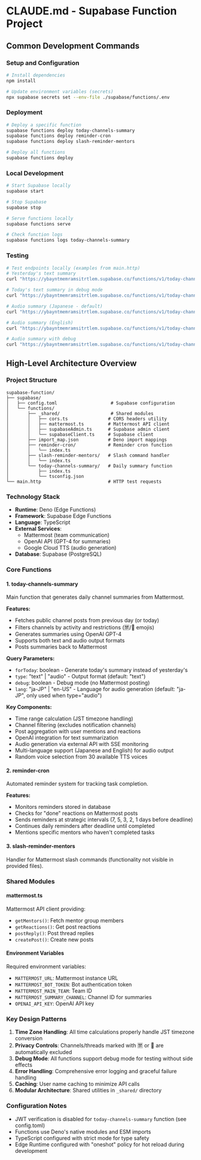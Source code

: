 # CLAUDE.md - Supabase Function Project

## Common Development Commands

### Setup and Configuration
```bash
# Install dependencies
npm install

# Update environment variables (secrets)
npx supabase secrets set --env-file ./supabase/functions/.env
```

### Deployment
```bash
# Deploy a specific function
supabase functions deploy today-channels-summary
supabase functions deploy reminder-cron
supabase functions deploy slash-reminder-mentors

# Deploy all functions
supabase functions deploy
```

### Local Development
```bash
# Start Supabase locally
supabase start

# Stop Supabase
supabase stop

# Serve functions locally
supabase functions serve

# Check function logs
supabase functions logs today-channels-summary
```

### Testing
```bash
# Test endpoints locally (examples from main.http)
# Yesterday's text summary
curl "https://ybayntmemramsitrtlem.supabase.co/functions/v1/today-channels-summary"

# Today's text summary in debug mode
curl "https://ybayntmemramsitrtlem.supabase.co/functions/v1/today-channels-summary?forToday=true&debug=true"

# Audio summary (Japanese - default)
curl "https://ybayntmemramsitrtlem.supabase.co/functions/v1/today-channels-summary?type=audio"

# Audio summary (English)
curl "https://ybayntmemramsitrtlem.supabase.co/functions/v1/today-channels-summary?type=audio&lang=en-US"

# Audio summary with debug
curl "https://ybayntmemramsitrtlem.supabase.co/functions/v1/today-channels-summary?forToday=false&debug=true&type=audio&lang=en-US"
```

## High-Level Architecture Overview

### Project Structure
```
supabase-function/
├── supabase/
│   ├── config.toml                    # Supabase configuration
│   └── functions/
│       ├── _shared/                   # Shared modules
│       │   ├── cors.ts               # CORS headers utility
│       │   ├── mattermost.ts         # Mattermost API client
│       │   ├── supabaseAdmin.ts      # Supabase admin client
│       │   └── supabaseClient.ts     # Supabase client
│       ├── import_map.json           # Deno import mappings
│       ├── reminder-cron/            # Reminder cron function
│       │   └── index.ts
│       ├── slash-reminder-mentors/   # Slash command handler
│       │   └── index.ts
│       └── today-channels-summary/   # Daily summary function
│           ├── index.ts
│           └── tsconfig.json
└── main.http                         # HTTP test requests
```

### Technology Stack
- **Runtime**: Deno (Edge Functions)
- **Framework**: Supabase Edge Functions
- **Language**: TypeScript
- **External Services**: 
  - Mattermost (team communication)
  - OpenAI API (GPT-4 for summaries)
  - Google Cloud TTS (audio generation)
- **Database**: Supabase (PostgreSQL)

### Core Functions

#### 1. **today-channels-summary**
Main function that generates daily channel summaries from Mattermost.

**Features:**
- Fetches public channel posts from previous day (or today)
- Filters channels by activity and restrictions (🈲/🚫 emojis)
- Generates summaries using OpenAI GPT-4
- Supports both text and audio output formats
- Posts summaries back to Mattermost

**Query Parameters:**
- `forToday`: boolean - Generate today's summary instead of yesterday's
- `type`: "text" | "audio" - Output format (default: "text")
- `debug`: boolean - Debug mode (no Mattermost posting)
- `lang`: "ja-JP" | "en-US" - Language for audio generation (default: "ja-JP", only used when type="audio")

**Key Components:**
- Time range calculation (JST timezone handling)
- Channel filtering (excludes notification channels)
- Post aggregation with user mentions and reactions
- OpenAI integration for text summarization
- Audio generation via external API with SSE monitoring
- Multi-language support (Japanese and English) for audio output
- Random voice selection from 30 available TTS voices

#### 2. **reminder-cron**
Automated reminder system for tracking task completion.

**Features:**
- Monitors reminders stored in database
- Checks for "done" reactions on Mattermost posts
- Sends reminders at strategic intervals (7, 5, 3, 2, 1 days before deadline)
- Continues daily reminders after deadline until completed
- Mentions specific mentors who haven't completed tasks

#### 3. **slash-reminder-mentors**
Handler for Mattermost slash commands (functionality not visible in provided files).

### Shared Modules

#### **mattermost.ts**
Mattermost API client providing:
- `getMentors()`: Fetch mentor group members
- `getReactions()`: Get post reactions
- `postReply()`: Post thread replies
- `createPost()`: Create new posts

#### **Environment Variables**
Required environment variables:
- `MATTERMOST_URL`: Mattermost instance URL
- `MATTERMOST_BOT_TOKEN`: Bot authentication token
- `MATTERMOST_MAIN_TEAM`: Team ID
- `MATTERMOST_SUMMARY_CHANNEL`: Channel ID for summaries
- `OPENAI_API_KEY`: OpenAI API key

### Key Design Patterns

1. **Time Zone Handling**: All time calculations properly handle JST timezone conversion
2. **Privacy Controls**: Channels/threads marked with 🈲 or 🚫 are automatically excluded
3. **Debug Mode**: All functions support debug mode for testing without side effects
4. **Error Handling**: Comprehensive error logging and graceful failure handling
5. **Caching**: User name caching to minimize API calls
6. **Modular Architecture**: Shared utilities in `_shared/` directory

### Configuration Notes

- JWT verification is disabled for `today-channels-summary` function (see config.toml)
- Functions use Deno's native modules and ESM imports
- TypeScript configured with strict mode for type safety
- Edge Runtime configured with "oneshot" policy for hot reload during development